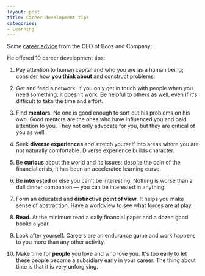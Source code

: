 ```yaml
---
layout: post
title: Career development tips
categories:
- Learning
---
```



Some [career advice](https://www4.gsb.columbia.edu/publicoffering/post/726855/CEO+Leadership+Advice%3A+Know+Thyself) from the CEO of Booz and Company:

He offered 10 career development tips:

1. Pay attention to human capital and who you are as a human being; consider how **you think about** and construct problems.

2. Get and feed a network. If you only get in touch with people when you need something, it doesn't work. Be helpful to others as well, even if it's difficult to take the time and effort.

3. Find **mentors**. No one is good enough to sort out his problems on his own. Good mentors are the ones who have influenced you and paid attention to you. They not only advocate for you, but they are critical of you as well.

4. Seek **diverse experiences** and stretch yourself into areas where you are not naturally comfortable. Diverse experience builds character.

5. Be **curious** about the world and its issues; despite the pain of the financial crisis, it has been an accelerated learning curve.

6. Be **interested** or else you can't be interesting. Nothing is worse than a dull dinner companion — you can be interested in anything.

7. Form an educated and **distinctive point of view**. It helps you make sense of abstraction. Have a worldview to see what forces are at play.

8. **Read**. At the minimum read a daily financial paper and a dozen good books a year.

9. Look after yourself. Careers are an endurance game and work happens to you more than any other activity.

10. Make time for **people** you love and who love you. It's too early to let these people become a subsidiary early in your career. The thing about time is that it is very unforgiving.
